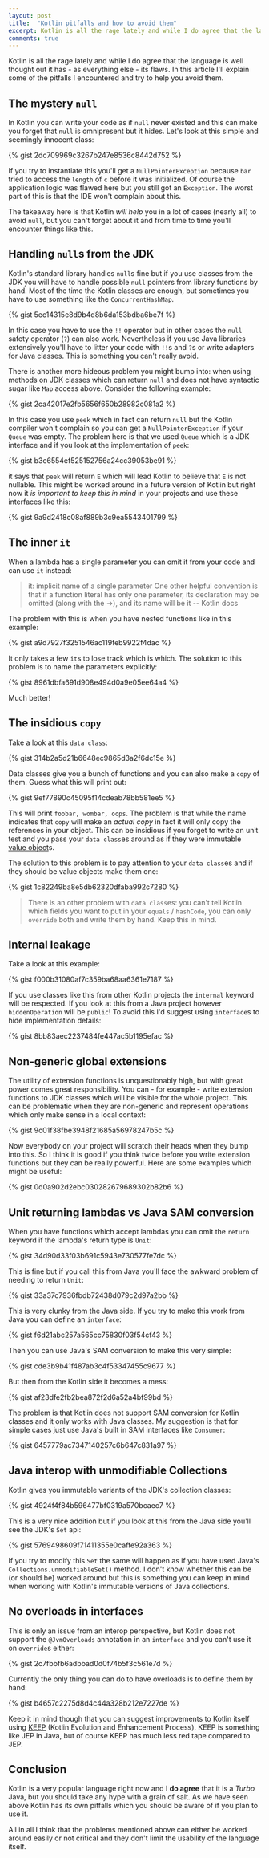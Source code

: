 ```yaml
---
layout: post
title:  "Kotlin pitfalls and how to avoid them"
excerpt: Kotlin is all the rage lately and while I do agree that the language is well thought out it has - as everything else - its flaws. In this article I'll explain some of the pitfalls I encountered and try to help you avoid them.
comments: true
---
```

<div id="tldr">
Kotlin is all the rage lately and while I do agree that the language is well thought out it has - as everything else - its flaws.
In this article I'll explain some of the pitfalls I encountered and try to help you avoid them.
</div>

## The mystery `null`

In Kotlin you can write your code as if `null` never existed and this can make you forget that `null` is omnipresent
but it hides. Let's look at this simple and seemingly innocent class:

{% gist 2dc709969c3267b247e8536c8442d752 %}

If you try to instantiate this you'll get a `NullPointerException` because `bar` tried to access the `length` of `c` before it was initialized.
Of course the application logic was flawed here but you still got an `Exception`. The worst part of this is that the IDE won't complain about this.

The takeaway here is that Kotlin *will help* you in a lot of cases (nearly all) to avoid `null`, but you can't forget about it and from time to time you'll encounter things like this.

## Handling `null`s from the JDK

Kotlin's standard library handles `null`s fine but if you use classes from the JDK you will have to handle possible `null` pointers from
library functions by hand. Most of the time the Kotlin classes are enough, but sometimes you have to use something like the `ConcurrentHashMap`.

{% gist 5ec14315e8d9b4d8b6da153bdba6be7f %}

In this case you have to use the `!!` operator but in other cases the `null` safety operator (`?`) can also work.
Nevertheless if you use Java libraries extensively you'll have to litter your code with `!!`s and `?`s or write adapters for Java classes.
This is something you can't really avoid.

There is another more hideous problem you might bump into: when using methods on JDK classes which can return `null` and does not have syntactic sugar like `Map` access above. Consider the following example:

{% gist 2ca42017e2fb5656f650b28982c081a2 %}

In this case you use `peek` which in fact can return `null` but the Kotlin compiler won't complain so you can get a `NullPointerException` if your `Queue` was empty. The problem here is that we used `Queue` which is a JDK interface and if you look at the implementation of `peek`:

{% gist b3c6554ef525152756a24cc39053be91 %}

it says that `peek` will return `E` which will lead Kotlin to believe that `E` is not nullable. This might be worked around in a future version of Kotlin but right now it *is important to keep this in mind* in your projects and use these interfaces like this:

{% gist 9a9d2418c08af889b3c9ea5543401799 %}

## The inner `it`

When a lambda has a single parameter you can omit it from your code and can use `it` instead:

> it: implicit name of a single parameter
> One other helpful convention is that if a function literal has only one parameter, its declaration may be omitted (along with the ->), and its name will be it
> -- Kotlin docs

The problem with this is when you have nested functions like in this example:

{% gist a9d7927f3251546ac119feb9922f4dac %}

It only takes a few `it`s to lose track which is which. The solution to this problem is to name the parameters explicitly:

{% gist 8961dbfa691d908e494d0a9e05ee64a4 %}

Much better!

## The insidious `copy`

Take a look at this `data class`:

{% gist 314b2a5d21b6648ec9865d3a2f6dc15e %}

Data classes give you a bunch of functions and you can also make a `copy` of them. Guess what this will print out:

{% gist 9ef77890c45095f14cdeab78bb581ee5 %}

This will print `foobar, wombar, oops`. The problem is that while the name indicates that `copy` will make an *actual copy* in fact it will only
copy the references in your object. This can be insidious if you forget to write an unit test and you pass your `data class`es around as if they
were immutable [value object](https://martinfowler.com/bliki/ValueObject.html)s.

The solution to this problem is to pay attention to your `data class`es and if they should be value objects make them one:

{% gist 1c82249ba8e5db62320dfaba992c7280 %}

> There is an other problem with `data class`es: you can't tell Kotlin which fields you want to put in your `equals` / `hashCode`, you can only
> `override` both and write them by hand. Keep this in mind.

## Internal leakage

Take a look at this example:

{% gist f000b31080af7c359ba68aa6361e7187 %}

If you use classes like this from other Kotlin projects the `internal` keyword will be respected. If you look at this
from a Java project however `hiddenOperation` will be `public`! To avoid this I'd suggest using `interface`s to hide
implementation details:

{% gist 8bb83aec2237484fe447ac5b1195efac %}

## Non-generic global extensions

The utility of extension functions is unquestionably high, but with great power comes great responsibility.
You can - for example - write extension functions to JDK classes which will be visible for the whole project.
This can be problematic when they are non-generic and represent operations which only make sense in a local context:

{% gist 9c01f38fbe3948f21685a56978247b5c %}

Now everybody on your project will scratch their heads when they bump into this.
So I think it is good if you think twice before you write extension functions but they can be really powerful. Here are some examples which might be useful:

{% gist 0d0a902d2ebc030282679689302b82b6 %}

## Unit returning lambdas vs Java SAM conversion

When you have functions which accept lambdas you can omit the `return` keyword if the lambda's return type is `Unit`:

{% gist 34d90d33f03b691c5943e730577fe7dc %}

This is fine but if you call this from Java you'll face the awkward problem of needing to return `Unit`:

{% gist 33a37c7936fbdb72438d079c2d97a2bb %}

This is very clunky from the Java side. If you try to make this work from Java you can define an `interface`:

{% gist f6d21abc257a565cc75830f03f54cf43 %}

Then you can use Java's SAM conversion to make this very simple:

{% gist cde3b9b41f487ab3c4f53347455c9677 %}

But then from the Kotlin side it becomes a mess:

{% gist af23dfe2fb2bea872f2d6a52a4bf99bd %}

The problem is that Kotlin does not support SAM conversion for Kotlin classes and it only works with Java classes. My suggestion is that
for simple cases just use Java's built in SAM interfaces like `Consumer`:

{% gist 6457779ac7347140257c6b647c831a97 %}

## Java interop with unmodifiable Collections

Kotlin gives you immutable variants of the JDK's collection classes:

{% gist 4924f4f84b596477bf0319a570bcaec7 %}

This is a very nice addition but if you look at this from the Java side you'll see the JDK's `Set` api:

{% gist 5769498609f71411355e0caffe92a363 %}

If you try to modify this `Set` the same will happen as if you have used Java's `Collections.unmodifiableSet()` method.
I don't know whether this can be (or should be) worked around but this is something you can keep in mind when working with Kotlin's immutable versions of Java collections.

## No overloads in interfaces

This is only an issue from an interop perspective, but Kotlin does not support the `@JvmOverloads` annotation in an `interface` and you can't use it on `override`s either:

{% gist 2c7fbbfb6adbbad0d0f74b5f3c561e7d %}

Currently the only thing you can do to have overloads is to define them by hand:

{% gist b4657c2275d8d4c44a328b212e7227de %}

Keep it in mind though that you can suggest improvements to Kotlin itself using [KEEP](https://github.com/Kotlin/KEEP) (Kotlin Evolution and Enhancement Process). KEEP is something like JEP in Java, but of course KEEP has much less red tape compared to JEP.

## Conclusion

Kotlin is a very popular language right now and I **do agree** that it is a *Turbo* Java, but you should take any hype with a grain of salt. As we have seen above Kotlin has its own pitfalls which you should be aware of if you plan to use it.

All in all I think that the problems mentioned above can either be worked around easily or not critical and they don't limit the usability of the language itself.
